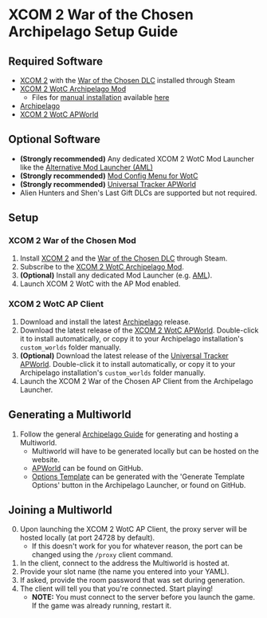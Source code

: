 # XCOM 2 War of the Chosen Archipelago Setup Guide

## Required Software

- [XCOM 2](https://store.steampowered.com/app/268500/XCOM_2/) with the [War of the Chosen DLC](https://store.steampowered.com/app/593380/XCOM_2_War_of_the_Chosen/) installed through Steam
- [XCOM 2 WotC Archipelago Mod](https://steamcommunity.com/sharedfiles/filedetails/?id=3281191663)
    - Files for [manual installation](https://github.com/MaxReinstadler/X2WOTCArchipelago/blob/main/worlds/x2wotc/docs/mod_manual_installation.md) available [here](https://github.com/MaxReinstadler/WOTCArchipelago/releases)
- [Archipelago](https://github.com/ArchipelagoMW/Archipelago/releases)
- [XCOM 2 WotC APWorld](https://github.com/MaxReinstadler/X2WOTCArchipelago/releases)

## Optional Software

- **(Strongly recommended)** Any dedicated XCOM 2 WotC Mod Launcher like the [Alternative Mod Launcher (AML)](https://github.com/X2CommunityCore/xcom2-launcher)
- **(Strongly recommended)** [Mod Config Menu for WotC](https://steamcommunity.com/sharedfiles/filedetails/?id=667104300)
- **(Strongly recommended)** [Universal Tracker APWorld](https://github.com/FarisTheAncient/Archipelago/releases)
- Alien Hunters and Shen's Last Gift DLCs are supported but not required.

## Setup

### XCOM 2 War of the Chosen Mod

1. Install [XCOM 2](https://store.steampowered.com/app/268500/XCOM_2/) and the [War of the Chosen DLC](https://store.steampowered.com/app/593380/XCOM_2_War_of_the_Chosen/) through Steam.
2. Subscribe to the [XCOM 2 WotC Archipelago Mod](https://steamcommunity.com/sharedfiles/filedetails/?id=3281191663).
3. **(Optional)** Install any dedicated Mod Launcher (e.g. [AML](https://github.com/X2CommunityCore/xcom2-launcher)).
4. Launch XCOM 2 WotC with the AP Mod enabled.

### XCOM 2 WotC AP Client

1. Download and install the latest [Archipelago](https://github.com/ArchipelagoMW/Archipelago/releases) release.
2. Download the latest release of the [XCOM 2 WotC APWorld](https://github.com/MaxReinstadler/X2WOTCArchipelago/releases). Double-click it to install automatically, or copy it to your Archipelago installation's `custom_worlds` folder manually.
3. **(Optional)** Download the latest release of the [Universal Tracker APWorld](https://github.com/MaxReinstadler/X2WOTCArchipelago/releases). Double-click it to install automatically, or copy it to your Archipelago installation's `custom_worlds` folder manually.
4. Launch the XCOM 2 War of the Chosen AP Client from the Archipelago Launcher.

## Generating a Multiworld

1. Follow the general [Archipelago Guide](https://archipelago.gg/tutorial/Archipelago/setup/en) for generating and hosting a Multiworld.
    - Multiworld will have to be generated locally but can be hosted on the website.
    - [APWorld](https://github.com/MaxReinstadler/X2WOTCArchipelago/releases) can be found on GitHub.
    - [Options Template](https://github.com/MaxReinstadler/X2WOTCArchipelago/releases) can be generated with the 'Generate Template Options' button in the Archipelago Launcher, or found on GitHub.

## Joining a Multiworld

0. Upon launching the XCOM 2 WotC AP Client, the proxy server will be hosted locally (at port 24728 by default).
    - If this doesn't work for you for whatever reason, the port can be changed using the `/proxy` client command.
1. In the client, connect to the address the Multiworld is hosted at.
2. Provide your slot name (the name you entered into your YAML).
3. If asked, provide the room password that was set during generation.
4. The client will tell you that you're connected. Start playing!
    - **NOTE:** You must connect to the server before you launch the game. If the game was already running, restart it.

